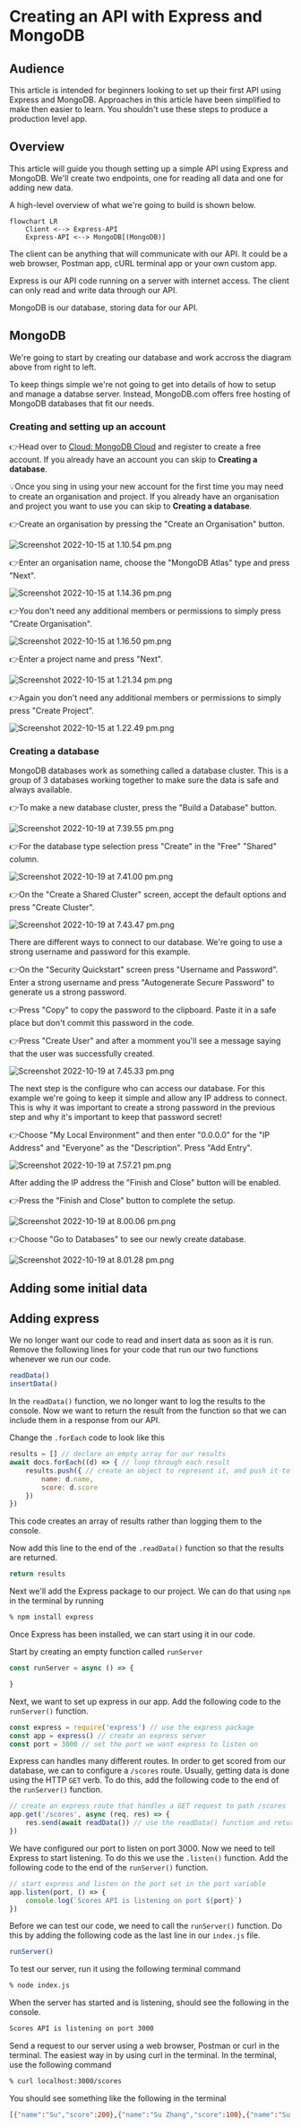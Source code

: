 # Creating an API with Express and MongoDB

## Audience

This article is intended for beginners looking to set up their first API using Express and MongoDB. Approaches in this article have been simplified to make then easier to learn. You shouldn't use these steps to produce a production level app.

## Overview

This article will guide you though setting up a simple API using Express and MongoDB. We'll create two endpoints, one for reading all data and one for adding new data.

A high-level overview of what we're going to build is shown below.

```mermaid
flowchart LR
    Client <--> Express-API
    Express-API <--> MongoDB[(MongoDB)]
```

The client can be anything that will communicate with our API. It could be a web browser, Postman app, cURL terminal app or your own custom app.

Express is our API code running on a server with internet access. The client can only  read and write data through our API.

MongoDB is our database, storing data for our API.

## MongoDB

We're going to start by creating our database and work accross the diagram above from right to left. 

To keep things simple we're not going to get into details of how to setup and manage a databse server. Instead, MongoDB.com offers free hosting of MongoDB databases that fit our needs.

### Creating and setting up an account

👉Head over to [Cloud: MongoDB Cloud](https://account.mongodb.com/account/register) and register to create a free account. If you already have an account you can skip to **Creating a database**.

💡Once you sing in using your new account for the first time you may need to create an organisation and project. If you already have an organisation and project you want to use you can skip to **Creating a database**.

👉Create an organisation by pressing the "Create an Organisation" button.

![Screenshot 2022-10-15 at 1.10.54 pm.png](assets/f2113ac977be49ad99af1318dbe177a8e2778a58.png)

👉Enter an organisation name, choose the "MongoDB Atlas" type and press "Next".

![Screenshot 2022-10-15 at 1.14.36 pm.png](assets/099bd53aa7234c63690023b0af73b462eac8e9ad.png)

👉You don't need any additional members or permissions to simply press "Create Organisation".

![Screenshot 2022-10-15 at 1.16.50 pm.png](assets/6db1f2aa9c74dad5932376f2ec1e39543bc81126.png)

👉Enter a project name and press "Next".

![Screenshot 2022-10-15 at 1.21.34 pm.png](assets/10af9cec4da5dba3458a7eba303dc4a9cce92c93.png)

👉Again you don't need any additional members or permissions to simply press "Create Project".

![Screenshot 2022-10-15 at 1.22.49 pm.png](assets/a3559b2f04811317b60fae24db5e92e126cfda74.png)

### Creating a database

MongoDB databases work as something called a database cluster. This is a group of 3 databases working together to make sure the data is safe and always available. 

👉To make a new database cluster, press the "Build a Database"  button.

![Screenshot 2022-10-19 at 7.39.55 pm.png](assets/121cf9fe5114cecdf0c1af2abc486863153d13c7.png)

👉For the database type selection press "Create" in the "Free" "Shared" column.

![Screenshot 2022-10-19 at 7.41.00 pm.png](assets/3d9285f53343c3be822397242ec65aea2b127c4c.png)

👉On the "Create a Shared Cluster" screen, accept the default options and press "Create Cluster".

![Screenshot 2022-10-19 at 7.43.47 pm.png](assets/d0d353eeb5cae6659fdb4bf29c91f2e2b1dcba3b.png)

There are different ways to connect to our database. We're going to use a strong username and password for this example. 

👉On the "Security Quickstart" screen press "Username and Password". Enter a strong username and press "Autogenerate Secure Password" to generate us a strong password. 

👉Press "Copy" to copy the password to the clipboard. Paste it in a safe place but don't commit this password in the code.

👉Press "Create User" and after a momment you'll see a message saying that the user was successfully created.

![Screenshot 2022-10-19 at 7.45.33 pm.png](assets/137574fa429cc686dd3ff57a08ea8f29a87a62a8.png)

The next step is the configure who can access our database. For this example we're going to keep it simple and allow any IP address to connect. This is why it was important to create a strong password in the previous step and why it's important to keep that password secret!

👉Choose "My Local Environment" and then enter "0.0.0.0" for the "IP Address" and "Everyone" as the "Description". Press "Add Entry".

![Screenshot 2022-10-19 at 7.57.21 pm.png](assets/80d1b326740870d254465e7da3f9a3ad8c350bf1.png)

After adding the IP address the "Finish and Close" button will be enabled.

👉Press the "Finish and Close" button to complete the setup.

![Screenshot 2022-10-19 at 8.00.06 pm.png](assets/344c37a63b9e9e25427095afca7892bc83762015.png)

👉Choose "Go to Databases" to see our newly create database. 

![Screenshot 2022-10-19 at 8.01.28 pm.png](assets/b5957bd23189a8ffec69a70f517eb187a9309b6b.png)

## Adding some initial data



## Adding express

We no longer want our code to read and insert data as soon as it is run. Remove the following lines for your code that run our two functions whenever we run our code.

```javascript
readData()
insertData()
```

In the `readData()` function, we no longer want to log the results to the console. Now we want to return the result from the function so that we can include them in a response from our API.

Change the `.forEach` code to look like this

```javascript
results = [] // declare an empty array for our results
await docs.forEach((d) => { // loop through each result
    results.push({ // create an object to represent it, and push it to our results array
        name: d.name,
        score: d.score
    })
})
```

This code creates an array of results rather than logging them to the console.

Now add this line to the end of the `.readData()` function so that the results are returned.

```javascript
return results
```

Next we'll add the Express package to our project. We can do that using `npm` in the terminal by running

```zsh
% npm install express
```

Once Express has been installed, we can start using it in our code. 

Start by creating an empty function called `runServer`

```javascript
const runServer = async () => {

}
```

Next, we want to set up express in our app. Add the following code to the `runServer()` function.

```javascript
const express = require('express') // use the express package
const app = express() // create an express server
const port = 3000 // set the port we want express to listen on
```

Express can handles many different routes. In order to get scored from our database, we can to configure a `/scores` route. Usually, getting data is done using the HTTP `GET` verb. To do this, add the following code to the end of the `runServer()` function.

```javascript
// create an express route that handles a GET request to path /scores
app.get('/scores', async (req, res) => {
    res.send(await readData()) // use the readData() function and return the result as the response
})
```

We have configured our port to listen on port 3000. Now we need to tell Express to start listening. To do this we use the `.listen()` function. Add the following code to the end of the `runServer()` function.

```javascript
// start express and listen on the port set in the port variable
app.listen(port, () => {
    console.log(`Scores API is listening on port ${port}`)
})
```

Before we can test our code, we need to call the `runServer()` function. Do this by adding the following code as the last line in our `index.js` file.

```javascript
runServer()
```

To test our server, run it using the following terminal command

```zsh
% node index.js
```

When the server has started and is listening, should see the following in the console.

```zsh
Scores API is listening on port 3000
```

Send a request to our server using a web browser, Postman or curl in the terminal. The easiest way in by using curl in the terminal. 
In the terminal, use the following command

```zsh
% curl localhost:3000/scores
```

You should see something like the following in the terminal

```zsh
[{"name":"Su","score":200},{"name":"Su Zhang","score":100},{"name":"Su Zhang","score":100},{"name":"Su Zhang","score":100},{"name":"Su Zhang","score":100},{"name":"Su Zhang","score":100}]
```